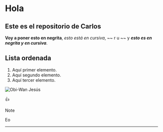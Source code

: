 # Hola
## Este es el repositorio de Carlos
**Voy a poner esto en negrita**, *esto está en cursiva*,  ~~ r u ~~ y ***esto es en negrita y en cursiva***.
## Lista ordenada

1. Aquí primer elemento.
2. Aquí segundo elemento.
3. Aquí tercer elemento.


 ![Obi-Wan Jesús](https://github.com/user-attachments/assets/53e1f7d7-8141-4937-b88d-3da665824ac9)

:+1:

> [!NOTE]
> Eo



------
